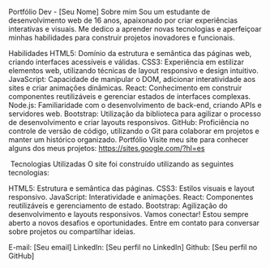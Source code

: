 
Portfólio Dev - [Seu Nome]
Sobre mim
Sou um estudante de desenvolvimento web de 16 anos, apaixonado por criar experiências interativas e visuais. Me dedico a aprender novas tecnologias e aperfeiçoar minhas habilidades para construir projetos inovadores e funcionais.

Habilidades
HTML5: Domínio da estrutura e semântica das páginas web, criando interfaces acessíveis e válidas.
CSS3: Experiência em estilizar elementos web, utilizando técnicas de layout responsivo e design intuitivo.
JavaScript: Capacidade de manipular o DOM, adicionar interatividade aos sites e criar animações dinâmicas.
React: Conhecimento em construir componentes reutilizáveis ​​e gerenciar estados de interfaces complexas.
Node.js: Familiaridade com o desenvolvimento de back-end, criando APIs e servidores web.
Bootstrap: Utilização da biblioteca para agilizar o processo de desenvolvimento e criar layouts responsivos.
GitHub: Proficiência no controle de versão de código, utilizando o Git para colaborar em projetos e manter um histórico organizado.
Portfólio
Visite meu site para conhecer alguns dos meus projetos: https://sites.google.com/?hl=es

️ Tecnologias Utilizadas
O site foi construído utilizando as seguintes tecnologias:

HTML5: Estrutura e semântica das páginas.
CSS3: Estilos visuais e layout responsivo.
JavaScript: Interatividade e animações.
React: Componentes reutilizáveis ​​e gerenciamento de estado.
Bootstrap: Agilização do desenvolvimento e layouts responsivos.
Vamos conectar!
Estou sempre aberto a novos desafios e oportunidades. Entre em contato para conversar sobre projetos ou compartilhar ideias.

E-mail: [Seu email]
LinkedIn: [Seu perfil no LinkedIn]
Github: [Seu perfil no GitHub]
